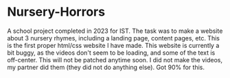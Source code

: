 # Nursery-Horrors
A school project completed in 2023 for IST. The task was to make a website about 3 nursery rhymes, including a landing page, content pages, etc. This is the first proper html/css website I have made. 
This website is currently a bit buggy, as the videos don't seem to be loading, and some of the text is off-center. This will not be patched anytime soon. 
I did not make the videos, my partner did them (they did not do anything else). Got 90% for this. 
